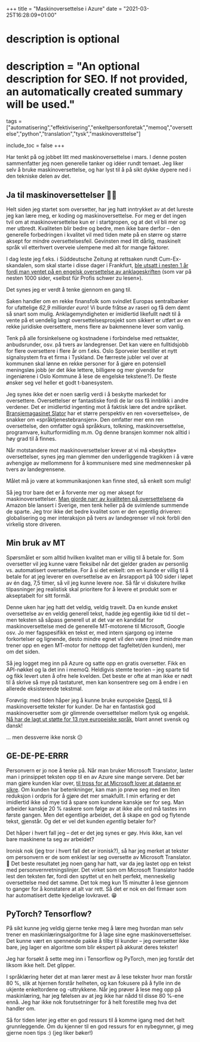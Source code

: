+++
title = "Maskinoversettelse i Azure"
date = "2021-03-25T16:28:09+01:00"

#
# description is optional
#
# description = "An optional description for SEO. If not provided, an automatically created summary will be used."

tags = ["automatisering","effektivisering","enkeltpersonforetak","memoq","oversettelse","python","translation","tysk","maskinoversttelse"]

include_toc = false
+++


Har tenkt på og jobbet litt med maskinoversettelse i mars. I denne posten sammenfatter jeg noen generelle tanker og idéer rundt temaet. Jeg liker selv å bruke maskinoversettelse, og har lyst til å på sikt dykke dypere ned i den tekniske delen av det.

## Ja til maskinoversettelser 📜🤖

Helt siden jeg startet som oversetter, har jeg hatt inntrykket av at det lureste jeg kan lære meg, er koding og maskinoversettelse. For meg er det ingen tvil om at maskinoversettelse kun er i startgropen, og at det vil bli mer og mer utbredt. Kvaliteten blir bedre og bedre, men ikke bare derfor – den generelle forbedringen i kvalitet vil med tiden møte på en større og større aksept for mindre oversettelsesfeil. Gevinsten med litt dårlig, maskinelt språk vil etterhvert overveie ulempene med alt for mange faktorer.

I dag leste jeg f.eks. i Süddeutsche Zeitung at rettsaken rundt Cum-Ex-skandalen, som skal starte i disse dager i Frankfurt, [ble utsatt i nesten 1 år fordi man ventet på en engelsk oversettelse av anklageskriften](https://www.sueddeutsche.de/wirtschaft/cum-ex-skandal-zum-prozessauftakt-fehlen-die-hauptpersonen-1.5245685) (som var på nesten 1000 sider, «selbst für Profis schwer zu lesen»). 

Det synes jeg er verdt å tenke gjennom en gang til. 

Saken handler om en rekke finansfolk som svindlet Europas sentralbanker for ufattelige *62,9 milliarder euro*! Vi burde fråtse av raseri og få dem dømt så snart som mulig. Anklagemyndigheten er imidlertid likefullt nødt til å vente på et uendelig langt oversettelsesprosjekt som sikkert er utført av en rekke juridiske oversettere, mens flere av bakmennene lever som vanlig.

Tenk på alle forsinkelsene og kostnadene i forbindelse med rettsakter, anbudsrunder, osv. på tvers av landegrenser. Det kan være en fulltidsjobb for flere oversettere i flere år om f.eks. Oslo Sporveier bestiller et nytt signalsystem fra et firma i Tyskland. De færreste jubler vel over at kommunen skal lønne en rekke personer for å gjøre en potensiell meningsløs jobb (er det ikke lettere, billigere og mer givende for ingeniørene i Oslo Kommune å lese de engelske tekstene?). De fleste ønsker seg vel heller et godt t-banesystem.

Jeg synes ikke det er noen særlig verdi i å beskytte markedet for oversettere. Oversettelser er fantastiske fordi de lar oss få innblikk i andre verdener. Det er imidlertid ingenting mot å faktisk lære det andre språket. [Bransjemagasinet Slator](https://slator.com/) har et større perspektiv en ren «oversettelse», de snakker om «språktjenestebransjen». Den omfatter mer enn ren oversettelse, den omfatter også språkkurs, tolkning, maskinoversettelse, programvare, kulturformidling m.m. Og denne bransjen kommer nok alltid i høy grad til å finnes. 

Når motstandere mot maskinoversettelser krever at vi må «beskytte» oversettelser, synes jeg man glemmer den underliggende tragikken i å være avhengige av mellommenn for å kommunisere med sine medmennesker på tvers av landegrensene.

Målet må jo være at kommunikasjonen kan finne sted, så enkelt som mulig!

Så jeg tror bare det er å forvente mer og mer aksept for maskinoversettelser. [Man gjorde narr av kvaliteten på oversettelsene](https://www.dn.se/ekonomi/amazons-sverigelansering-hanas-for-oversattningsmissar/) da Amazon ble lansert i  Sverige, men tenk heller på de svimlende summende de sparte. Jeg tror ikke det bedre kvalitet som er den egentlig driveren: globalisering og mer interaksjon på tvers av landegrenser vil nok forbli den virkelig store driveren.

## Min bruk av MT

Spørsmålet er som alltid hvilken kvalitet man er villig til å betale for. Som oversetter vil jeg kunne være fleksibel når det gjelder graden av personlig vs. automatisert oversettelse. For å si det enkelt: om en kunde er villig til å betale for at jeg leverer en oversettelse av en årsrapport på 100 sider i løpet av én dag, 7,5 timer, så vil jeg kunne levere *noe*. Så får vi diskutere hvilke tilpasninger jeg realistisk skal prioritere for å levere et produkt som er akseptabelt for sitt formål.

Denne uken har jeg hatt det veldig, veldig travelt. Da en kunde ønsket oversettelse av en veldig generell tekst, hadde jeg egentlig ikke tid til det – men teksten så såpass generell ut at det var en kandidat for maskinoversettelse med de generelle MT-motorene til Microsoft, Google osv. Jo mer fagspesifikk en tekst er, med intern sjargong og interne forkortelser og lignende, desto mindre egnet vil den være (med mindre man trener opp en egen MT-motor for nettopp det fagfeltet/den kunden), mer om det siden.

Så jeg logget meg inn på Azure og satte opp en gratis oversetter. Fikk en API-nøkkel og la det inn i memoQ. Heldigvis stemte teorien – jeg sparte tid og fikk levert uten å ofre hele kvelden. Det beste er ofte at man ikke er nødt til å skrive så mye på tastaturet, men kan konsentrere seg om å endre i en allerede eksisterende tekstmal.

Forøvrig: med tiden håper jeg å kunne bruke europeiske [DeepL](https://www.deepl.com/translator) til å maskinoversette tekster for kunder. De har en fantastisk god maskinoversetter som gir glimrende oversettelser mellom tysk og engelsk. [Nå har de lagt ut støtte for 13 nye europeiske språk](https://slator.com/machine-translation/deepl-adds-13-european-languages-as-traffic-continues-to-surge/), blant annet svensk og dansk!

… men dessverre ikke norsk 😕

## GE-DE-PE-ERRR

Personvern er jo noe å tenke på. Når man bruker Microsoft Translator, laster man i prinsippet teksten opp til en av Azure sine mange servere. Det bør man gjøre kunden klar over, [til tross for at Microsoft lover at dataene er sikre](https://azure.microsoft.com/en-us/services/cognitive-services/translator/). Om kunden har betenkninger, kan man jo prøve seg med en liten reduksjon i ordpris for å gjøre det mer smakfullt. I min erfaring er det imidlertid ikke *så* mye tid å spare som kundene kanskje ser for seg. Man arbeider kanskje 20 % raskere som følge av at ikke alle ord må tastes inn første gangen. Men det egentlige arbeidet, det å skape en god og flytende tekst, gjenstår. Og det er vel det kunden *egentlig* betaler for? 

Det håper i hvert fall jeg – det er det jeg synes er gøy. Hvis ikke, kan vel bare maskinene ta seg av arbeidet?

Ironisk nok (jeg tror i hvert fall det er ironisk?), så har jeg merket at tekster om personvern er de som enklest lar seg oversette av Microsoft Translator. 🤫 Det beste resultatet jeg noen gang har hatt, var da jeg lastet opp en tekst med personvernretningslinjer. Det virket som om Microsoft Translator hadde lest den teksten før, fordi den spyttet ut en helt perfekt, menneskelig oversettelse med det samme. Det tok meg kun 15 minutter å lese gjennom to ganger for å konstatere at alt var rett. Så det er nok en del firmaer som har automatisert dette kjedelige lovkravet. 😁

## PyTorch? Tensorflow?

På sikt kunne jeg veldig gjerne tenke meg å lære meg hvordan man selv trener en maskinlæringsalgoritme for å lage sine egne maskinoversettelser. Det kunne vært en spennende pakke å tilby til kunder – jeg oversetter ikke bare, jeg lager en algoritme som blir ekspert på akkurat deres tekster! 

Jeg har forsøkt å sette meg inn i Tensorflow og PyTorch, men jeg forstår det liksom ikke helt. Det glipper.

I språklæring heter det at man lærer mest av å lese tekster hvor man forstår 80 %, slik at hjernen forstår helheten, og kan fokusere på å fylle inn de ukjente enkeltordene og -uttrykkene. Når jeg prøver å lese meg opp på maskinlæring, har jeg følelsen av at jeg ikke har nådd til disse 80 %-ene ennå. Jeg har ikke nok forutsetninger for å helt forestille meg hva det handler om.

Så for tiden leter jeg etter en god ressurs til å komme igang med det helt grunnleggende. Om du kjenner til en god ressurs for en nybegynner, gi meg gjerne noen tips :) (jeg liker bøker!)